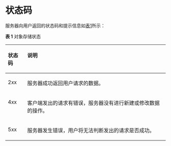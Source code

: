 # 状态码<a name="ZH-CN_TOPIC_0136053617"></a>

服务器向用户返回的状态码和提示信息如[表1](#table6083869622854)所示：

**表 1**  对象存储状态

<a name="table6083869622854"></a>
<table><thead align="left"><tr id="row17410288"><th class="cellrowborder" valign="top" width="12.120000000000001%" id="mcps1.2.3.1.1"><p id="p947220"><a name="p947220"></a><a name="p947220"></a>状态码</p>
</th>
<th class="cellrowborder" valign="top" width="87.88%" id="mcps1.2.3.1.2"><p id="p9616025"><a name="p9616025"></a><a name="p9616025"></a>说明</p>
</th>
</tr>
</thead>
<tbody><tr id="row40700583"><td class="cellrowborder" valign="top" width="12.120000000000001%" headers="mcps1.2.3.1.1 "><p id="p8412901"><a name="p8412901"></a><a name="p8412901"></a>2xx</p>
</td>
<td class="cellrowborder" valign="top" width="87.88%" headers="mcps1.2.3.1.2 "><p id="p10356347"><a name="p10356347"></a><a name="p10356347"></a>服务器成功返回用户请求的数据。</p>
</td>
</tr>
<tr id="row26098263"><td class="cellrowborder" valign="top" width="12.120000000000001%" headers="mcps1.2.3.1.1 "><p id="p33584549"><a name="p33584549"></a><a name="p33584549"></a>4xx</p>
</td>
<td class="cellrowborder" valign="top" width="87.88%" headers="mcps1.2.3.1.2 "><p id="p35993952"><a name="p35993952"></a><a name="p35993952"></a>客户端发出的请求有错误，服务器没有进行新建或修改数据的操作。</p>
</td>
</tr>
<tr id="row55510113"><td class="cellrowborder" valign="top" width="12.120000000000001%" headers="mcps1.2.3.1.1 "><p id="p25322"><a name="p25322"></a><a name="p25322"></a>5xx</p>
</td>
<td class="cellrowborder" valign="top" width="87.88%" headers="mcps1.2.3.1.2 "><p id="p2051091"><a name="p2051091"></a><a name="p2051091"></a>服务器发生错误，用户将无法判断发出的请求是否成功。</p>
</td>
</tr>
</tbody>
</table>

